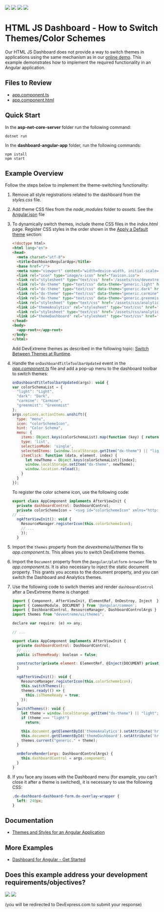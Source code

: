 <!-- default badges list -->
![](https://img.shields.io/endpoint?url=https://codecentral.devexpress.com/api/v1/VersionRange/186794623/23.2.3%2B)
[![](https://img.shields.io/badge/Open_in_DevExpress_Support_Center-FF7200?style=flat-square&logo=DevExpress&logoColor=white)](https://supportcenter.devexpress.com/ticket/details/T828717)
[![](https://img.shields.io/badge/📖_How_to_use_DevExpress_Examples-e9f6fc?style=flat-square)](https://docs.devexpress.com/GeneralInformation/403183)
[![](https://img.shields.io/badge/💬_Leave_Feedback-feecdd?style=flat-square)](#does-this-example-address-your-development-requirementsobjectives)
<!-- default badges end -->

# HTML JS Dashboard - How to Switch Themes/Color Schemes

Our HTML JS Dashboard does not provide a way to switch themes in applications using the same mechanism as in our [online demo](https://demos.devexpress.com/Dashboard/). This example demonstrates how to implement the required functionality in an Angular application.

## Files to Review

* [app.component.ts](./dashboard-angular-app/src/app/app.component.ts)
* [app.component.html](./dashboard-angular-app/src/app/app.component.html)

## Quick Start

In the **asp-net-core-server** folder run the following command:

```
dotnet run
```

In the **dashboard-angular-app** folder, run the following commands:

```
npm istall
npm start
```

## Example Overview

Follow the steps below to implement the theme-switching functionality:


1. Remove all style registrations related to the dashboard from the *styles.css* file.
1. Add theme CSS files from the _node_modules_ folder to _assets_. See the [Angular.json](dashboard-angular-app/angular.json#L23-L41) file
1. To dynamically switch themes, include theme CSS files in the *index.html* page. Register CSS styles in the order shown in the [Apply a Default theme](https://docs.devexpress.com/Dashboard/119299#apply-a-built-in-theme) section:

    ```html
    <!doctype html>
    <html lang="en">
    <head>
      <meta charset="utf-8">
      <title>DashboardAngularApp</title>
      <base href="/">
      <meta name="viewport" content="width=device-width, initial-scale=1">
      <link rel="icon" type="image/x-icon" href="favicon.ico">
      <link rel="stylesheet" type="text/css" href='/assets/css/devextreme/dx.common.css'/>
      <link rel="dx-theme" type="text/css" data-theme="generic.light" href='/assets/css/devextreme/dx.light.css' data-active="true" />
      <link rel="dx-theme" type="text/css" data-theme="generic.dark" href='/assets/css/devextreme/dx.dark.css' data-active="false" />
      <link rel="dx-theme" type="text/css" data-theme="generic.carmine" href='/assets/css/devextreme/dx.carmine.css' data-active="false" />
      <link rel="dx-theme" type="text/css" data-theme="generic.greenmist" href='/assets/css/devextreme/dx.greenmist.css' data-active="false" />
      <link rel="stylesheet" type="text/css" href='/assets/css/analytics/dx-analytics.common.css' />
      <link id="themeAnalytics" rel="stylesheet" type="text/css" href='/assets/css/analytics/dx-analytics.light.css' />
      <link rel="stylesheet" type="text/css" href='/assets/css/analytics/dx-querybuilder.css' />
      <link id="themeDashboard" rel="stylesheet" type="text/css" href='/assets/css/dashboard/dx-dashboard.light.css' />
    </head>
    <body>
      <app-root></app-root>
    </body>
    </html>
    ```
   Add DevExtreme themes as described in the following topic: [Switch Between Themes at Runtime](https://js.devexpress.com/Angular/Documentation/Guide/Themes_and_Styles/Predefined_Themes/#Switch_Between_Themes_at_Runtime).

4. Handle the `onDashboardTitleToolbarUpdated` event in the [*app.component.ts*](dashboard-angular-app/src/app/app.component.ts) file and add a pop-up menu to the dashboard toolbar to switch themes:

    ```js  
    onDashboardTitleToolbarUpdated(args): void {
    var colorSchemaList = {
      "light": "Light",
      "dark": "Dark",
      "carmine": "Carmine",
      "greenmist": "Greenmist"
    };
    args.options.actionItems.unshift({
      type: "menu",
      icon: "colorSchemeIcon",
      hint: "Color Schema",
      menu: {
        items: Object.keys(colorSchemaList).map(function (key) { return colorSchemaList[key] }),
        type: 'list',
        selectionMode: 'single',
        selectedItems: [window.localStorage.getItem("dx-theme") || "light"],
        itemClick: function (data, element, index) {
          let newTheme = Object.keys(colorSchemaList)[index];
          window.localStorage.setItem("dx-theme", newTheme);
          window.location.reload();
        }
      }
    });  
    ```

    To register the color scheme icon, use the following code:

    ```js
    export class AppComponent implements AfterViewInit {
      private dashboardControl: DashboardControl;
      private colorSchemeIcon = '<svg id="colorSchemeIcon" xmlns="http://www.w3.org/2000/svg" viewBox="0 0 24 24"><defs><style>.dx_gray{fill:#7b7b7b;}</style></defs><title>Themes copy</title><path class="dx_gray" d="M12,3a9,9,0,0,0,0,18c7,0,1.35-3.13,3-5,1.4-1.59,6,4,6-4A9,9,0,0,0,12,3ZM5,10a2,2,0,1,1,2,2A2,2,0,0,1,5,10Zm3,7a2,2,0,1,1,2-2A2,2,0,0,1,8,17Zm3-8a2,2,0,1,1,2-2A2,2,0,0,1,11,9Zm5,1a2,2,0,1,1,2-2A2,2,0,0,1,16,10Z" /></svg>';
    // ...
      ngAfterViewInit(): void {
        ResourceManager.registerIcon(this.colorSchemeIcon);
        // ...
        });
      }
    ```  
1. Import the `themes` property from the _devextreme/ui/themes_ file to *app.component.ts*. This allows you to switch DevExtreme themes.
1. Import the `Document` property from the `@angular/platform-browser` file to *app.component.ts*. It is also necessary to inject the static document property. This grants you access to the document property, and you can switch the Dashboard and Analytics themes.

1. Use the following code to switch themes and render `dashboardControl` after a DevExtreme theme is changed:

    ```js
    import { Component, AfterViewInit, ElementRef, OnDestroy, Inject  } from '@angular/core';
    import { CommonModule, DOCUMENT } from '@angular/common';
    import { DashboardControl, ResourceManager, DashboardControlArgs } from 'devexpress-dashboard';
    import themes from "devextreme/ui/themes";
    
    declare var require: (e) => any;
    
    // ... 
    
    export class AppComponent implements AfterViewInit {
      private dashboardControl: DashboardControl;
      // ...
      public isThemeReady: boolean = false;
    
      constructor(private element: ElementRef, @Inject(DOCUMENT) private document) {
      }
    
      ngAfterViewInit(): void {
        ResourceManager.registerIcon(this.colorSchemeIcon);
        this.switchThemes();
        themes.ready(() => {
          this.isThemeReady = true;
        });
      }
      switchThemes(): void {
        let theme = window.localStorage.getItem("dx-theme") || "light";
        if (theme === "light")
          return;
    
        this.document.getElementById('themeAnalytics').setAttribute('href', 'assets/css/analytics/dx-analytics.' + theme + '.css');
        this.document.getElementById('themeDashboard').setAttribute('href', 'assets/css/dashboard/dx-dashboard.' + theme + '.css');
        themes.current("generic." + theme);
      }
    
      onBeforeRender(args: DashboardControlArgs) {
        this.dashboardControl = args.component;
      }
    }
    ```

1. If you face any issues with the Dashboard menu (for example, you can't close it after a theme is switched), it is necessary to use the following CSS:

    ```css
    .dx-dashboard-dashboard-form.dx-overlay-wrapper {  
      left: 240px;  
    }   
    ```
## Documentation

* [Themes and Styles for an Angular Application](https://docs.devexpress.com/Dashboard/402098)

## More Examples

* [Dashboard for Angular - Get Started](https://github.com/DevExpress-Examples/dashboard-angular-app-get-started)
<!-- feedback -->
## Does this example address your development requirements/objectives?

[<img src="https://www.devexpress.com/support/examples/i/yes-button.svg"/>](https://www.devexpress.com/support/examples/survey.xml?utm_source=github&utm_campaign=angular-dashboard-switch-themes&~~~was_helpful=yes) [<img src="https://www.devexpress.com/support/examples/i/no-button.svg"/>](https://www.devexpress.com/support/examples/survey.xml?utm_source=github&utm_campaign=angular-dashboard-switch-themes&~~~was_helpful=no)

(you will be redirected to DevExpress.com to submit your response)
<!-- feedback end -->
